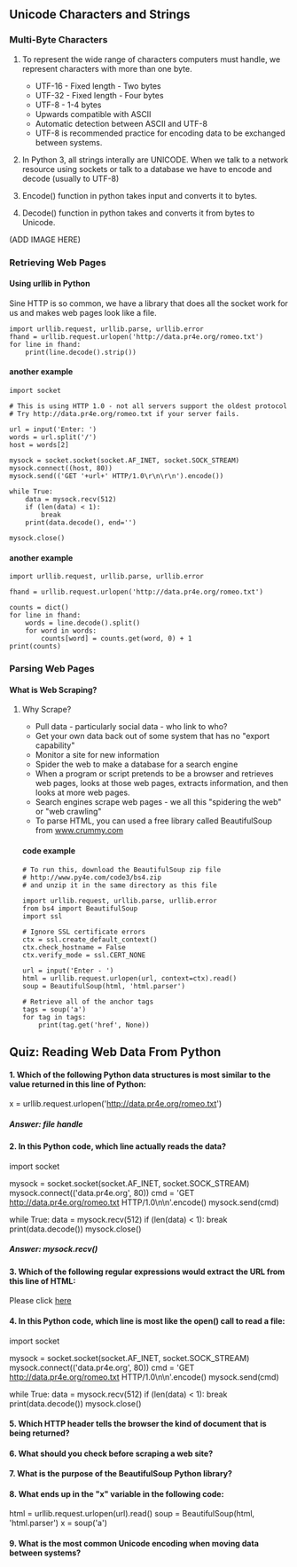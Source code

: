 


## Unicode Characters and Strings

### Multi-Byte Characters
1. To represent the wide range of characters computers must handle, we represent characters with more than one byte.
   * UTF-16 - Fixed length - Two bytes
   * UTF-32 - Fixed length - Four bytes
   * UTF-8 - 1-4 bytes
   * Upwards compatible with ASCII
   * Automatic detection between ASCII and UTF-8
   * UTF-8 is recommended practice for encoding data to be exchanged between systems.
   
 2. In Python 3, all strings interally are UNICODE. When we talk to a network resource using sockets or talk to a database we have to encode and decode (usually to UTF-8)
 
 3. Encode() function in python takes input and converts it to bytes. 
 4. Decode() function in python takes and converts it from bytes to Unicode. 
 
 (ADD IMAGE HERE)
 
 ### Retrieving Web Pages
 
 #### Using urllib in Python
 
 Sine HTTP is so common, we have a library that does all the socket work for us and makes web pages look like a file.
 
    import urllib.request, urllib.parse, urllib.error
    fhand = urllib.request.urlopen('http://data.pr4e.org/romeo.txt')
    for line in fhand:
        print(line.decode().strip())
        
#### another example
  
    import socket

    # This is using HTTP 1.0 - not all servers support the oldest protocol
    # Try http://data.pr4e.org/romeo.txt if your server fails.

    url = input('Enter: ')
    words = url.split('/')
    host = words[2]

    mysock = socket.socket(socket.AF_INET, socket.SOCK_STREAM)
    mysock.connect((host, 80))
    mysock.send(('GET '+url+' HTTP/1.0\r\n\r\n').encode())

    while True:
        data = mysock.recv(512)
        if (len(data) < 1):
            break
        print(data.decode(), end='')

    mysock.close()
    
    
#### another example

    import urllib.request, urllib.parse, urllib.error

    fhand = urllib.request.urlopen('http://data.pr4e.org/romeo.txt')

    counts = dict()
    for line in fhand:
        words = line.decode().split()
        for word in words:
            counts[word] = counts.get(word, 0) + 1
    print(counts)
    
### Parsing Web Pages
 
#### What is Web Scraping?

1. Why Scrape? 
   * Pull data - particularly social data - who link to who?
   * Get your own data back out of some system that has no "export capability"  
   * Monitor a site for new information
   * Spider the web to make a database for a search engine
   * When a program or script pretends to be a browser and retrieves web pages, looks at those web pages, extracts information, and then looks at more web pages.
   * Search engines scrape web pages - we all this "spidering the web" or "web crawling" 
   * To parse HTML, you can used a free library called BeautifulSoup from www.crummy.com
   
   #### code example
   
       # To run this, download the BeautifulSoup zip file
       # http://www.py4e.com/code3/bs4.zip
       # and unzip it in the same directory as this file

       import urllib.request, urllib.parse, urllib.error
       from bs4 import BeautifulSoup
       import ssl

       # Ignore SSL certificate errors
       ctx = ssl.create_default_context()
       ctx.check_hostname = False
       ctx.verify_mode = ssl.CERT_NONE

       url = input('Enter - ')
       html = urllib.request.urlopen(url, context=ctx).read()
       soup = BeautifulSoup(html, 'html.parser')

       # Retrieve all of the anchor tags
       tags = soup('a')
       for tag in tags:
           print(tag.get('href', None))

## Quiz: Reading Web Data From Python

#### 1. Which of the following Python data structures is most similar to the value returned in this line of Python:

x = urllib.request.urlopen('http://data.pr4e.org/romeo.txt')

##### Answer: file handle 

#### 2. In this Python code, which line actually reads the data?

import socket

mysock = socket.socket(socket.AF_INET, socket.SOCK_STREAM)
mysock.connect(('data.pr4e.org', 80))
cmd = 'GET http://data.pr4e.org/romeo.txt HTTP/1.0\n\n'.encode()
mysock.send(cmd)

while True:
    data = mysock.recv(512)
    if (len(data) < 1):
        break
    print(data.decode())
mysock.close()

##### Answer: mysock.recv()

#### 3. Which of the following regular expressions would extract the URL from this line of HTML:
<p>Please click <a href="http://www.dr-chuck.com">here</a></p>

#### 4. In this Python code, which line is most like the open() call to read a file:

import socket

mysock = socket.socket(socket.AF_INET, socket.SOCK_STREAM)
mysock.connect(('data.pr4e.org', 80))
cmd = 'GET http://data.pr4e.org/romeo.txt HTTP/1.0\n\n'.encode()
mysock.send(cmd)

while True:
    data = mysock.recv(512)
    if (len(data) < 1):
        break
    print(data.decode())
mysock.close()

#### 5. Which HTTP header tells the browser the kind of document that is being returned?

#### 6. What should you check before scraping a web site?

#### 7. What is the purpose of the BeautifulSoup Python library?

#### 8. What ends up in the "x" variable in the following code:
html = urllib.request.urlopen(url).read()
soup = BeautifulSoup(html, 'html.parser')
x = soup('a')

#### 9. What is the most common Unicode encoding when moving data between systems?


   
    


   
 
 

